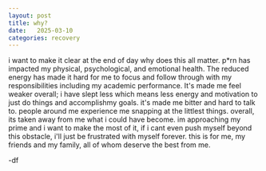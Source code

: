 ```yaml
---
layout: post
title: why?
date:   2025-03-10
categories: recovery
---
```

i want to make it clear at the end of day why does this all matter. p\*rn has impacted my physical, psychological, and emotional health. The reduced energy has made it hard for me to focus and follow through with my responsibilities including my academic performance. It's made me feel weaker overall; i have slept less which means less energy and motivation to just do things and accomplishmy goals. it's made me bitter and hard to talk to. people around me experience me snapping at the littlest things. overall, its taken away from me what i could have become. im approaching my prime and i want to make the most of it, if i cant even push myself beyond this obstacle, i'll just be frustrated with myself forever. this is for me, my friends and my family, all of whom deserve the best from me.

-df

